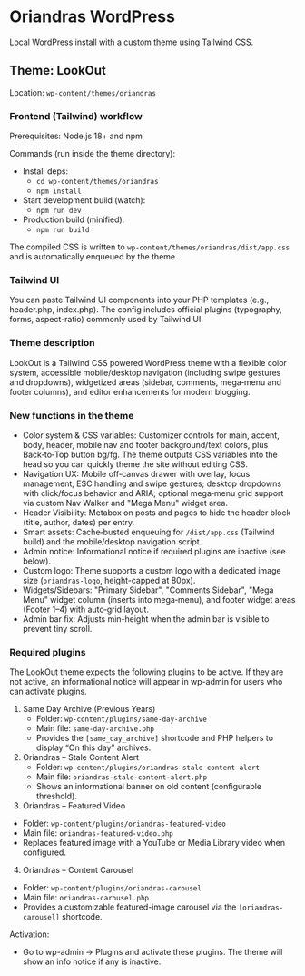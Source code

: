 # Oriandras WordPress

Local WordPress install with a custom theme using Tailwind CSS.

## Theme: LookOut

Location: `wp-content/themes/oriandras`

### Frontend (Tailwind) workflow

Prerequisites: Node.js 18+ and npm

Commands (run inside the theme directory):

- Install deps:
  - `cd wp-content/themes/oriandras`
  - `npm install`
- Start development build (watch):
  - `npm run dev`
- Production build (minified):
  - `npm run build`

The compiled CSS is written to `wp-content/themes/oriandras/dist/app.css` and is automatically enqueued by the theme.

### Tailwind UI
You can paste Tailwind UI components into your PHP templates (e.g., header.php, index.php). The config includes official plugins (typography, forms, aspect-ratio) commonly used by Tailwind UI.


### Theme description
LookOut is a Tailwind CSS powered WordPress theme with a flexible color system, accessible mobile/desktop navigation (including swipe gestures and dropdowns), widgetized areas (sidebar, comments, mega‑menu and footer columns), and editor enhancements for modern blogging.

### New functions in the theme
- Color system & CSS variables: Customizer controls for main, accent, body, header, mobile nav and footer background/text colors, plus Back‑to‑Top button bg/fg. The theme outputs CSS variables into the head so you can quickly theme the site without editing CSS.
- Navigation UX: Mobile off‑canvas drawer with overlay, focus management, ESC handling and swipe gestures; desktop dropdowns with click/focus behavior and ARIA; optional mega‑menu grid support via custom Nav Walker and "Mega Menu" widget area.
- Header Visibility: Metabox on posts and pages to hide the header block (title, author, dates) per entry.
- Smart assets: Cache‑busted enqueuing for `/dist/app.css` (Tailwind build) and the mobile/desktop navigation script.
- Admin notice: Informational notice if required plugins are inactive (see below).
- Custom logo: Theme supports a custom logo with a dedicated image size (`oriandras-logo`, height-capped at 80px).
- Widgets/Sidebars: "Primary Sidebar", "Comments Sidebar", "Mega Menu" widget column (inserts into mega‑menu), and footer widget areas (Footer 1–4) with auto‑grid layout.
- Admin bar fix: Adjusts min-height when the admin bar is visible to prevent tiny scroll.

### Required plugins
The LookOut theme expects the following plugins to be active. If they are not active, an informational notice will appear in wp-admin for users who can activate plugins.

1. Same Day Archive (Previous Years)
   - Folder: `wp-content/plugins/same-day-archive`
   - Main file: `same-day-archive.php`
   - Provides the `[same_day_archive]` shortcode and PHP helpers to display “On this day” archives.
2. Oriandras – Stale Content Alert
   - Folder: `wp-content/plugins/oriandras-stale-content-alert`
   - Main file: `oriandras-stale-content-alert.php`
   - Shows an informational banner on old content (configurable threshold).
3. Oriandras – Featured Video
  - Folder: `wp-content/plugins/oriandras-featured-video`
  - Main file: `oriandras-featured-video.php`
  - Replaces featured image with a YouTube or Media Library video when configured.
4. Oriandras – Content Carousel
  - Folder: `wp-content/plugins/oriandras-carousel`
  - Main file: `oriandras-carousel.php`
  - Provides a customizable featured-image carousel via the `[oriandras-carousel]` shortcode.

Activation:
- Go to wp-admin → Plugins and activate these plugins. The theme will show an info notice if any is inactive.

